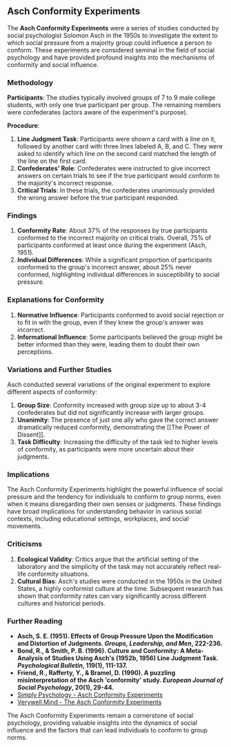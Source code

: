 ## Asch Conformity Experiments

The **Asch Conformity Experiments** were a series of studies conducted by social psychologist Solomon Asch in the 1950s to investigate the extent to which social pressure from a majority group could influence a person to conform. These experiments are considered seminal in the field of social psychology and have provided profound insights into the mechanisms of conformity and social influence.

### Methodology

**Participants**: The studies typically involved groups of 7 to 9 male college students, with only one true participant per group. The remaining members were confederates (actors aware of the experiment's purpose).

**Procedure**:
1. **Line Judgment Task**: Participants were shown a card with a line on it, followed by another card with three lines labeled A, B, and C. They were asked to identify which line on the second card matched the length of the line on the first card.
2. **Confederates' Role**: Confederates were instructed to give incorrect answers on certain trials to see if the true participant would conform to the majority's incorrect response.
3. **Critical Trials**: In these trials, the confederates unanimously provided the wrong answer before the true participant responded.

### Findings

1. **Conformity Rate**: About 37% of the responses by true participants conformed to the incorrect majority on critical trials. Overall, 75% of participants conformed at least once during the experiment (Asch, 1951).
2. **Individual Differences**: While a significant proportion of participants conformed to the group's incorrect answer, about 25% never conformed, highlighting individual differences in susceptibility to social pressure.

### Explanations for Conformity

1. **Normative Influence**: Participants conformed to avoid social rejection or to fit in with the group, even if they knew the group's answer was incorrect.
2. **Informational Influence**: Some participants believed the group might be better informed than they were, leading them to doubt their own perceptions.

### Variations and Further Studies

Asch conducted several variations of the original experiment to explore different aspects of conformity:

1. **Group Size**: Conformity increased with group size up to about 3-4 confederates but did not significantly increase with larger groups.
2. **Unanimity**: The presence of just one ally who gave the correct answer dramatically reduced conformity, demonstrating the [[The Power of Dissent]].
3. **Task Difficulty**: Increasing the difficulty of the task led to higher levels of conformity, as participants were more uncertain about their judgments.

### Implications

The Asch Conformity Experiments highlight the powerful influence of social pressure and the tendency for individuals to conform to group norms, even when it means disregarding their own senses or judgments. These findings have broad implications for understanding behavior in various social contexts, including educational settings, workplaces, and social movements.

### Criticisms

1. **Ecological Validity**: Critics argue that the artificial setting of the laboratory and the simplicity of the task may not accurately reflect real-life conformity situations.
2. **Cultural Bias**: Asch's studies were conducted in the 1950s in the United States, a highly conformist culture at the time. Subsequent research has shown that conformity rates can vary significantly across different cultures and historical periods.

### Further Reading

- **Asch, S. E. (1951). Effects of Group Pressure Upon the Modification and Distortion of Judgments. *Groups, Leadership, and Men*, 222-236.**
- **Bond, R., & Smith, P. B. (1996). Culture and Conformity: A Meta-Analysis of Studies Using Asch's (1952b, 1956) Line Judgment Task. *Psychological Bulletin*, 119(1), 111-137.**
- **Friend, R., Rafferty, Y., & Bramel, D. (1990). A puzzling misinterpretation of the Asch 'conformity' study. *European Journal of Social Psychology*, 20(1), 29-44.**
- [Simply Psychology - Asch Conformity Experiments](https://www.simplypsychology.org/asch-conformity.html)
- [Verywell Mind - The Asch Conformity Experiments](https://www.verywellmind.com/the-asch-conformity-experiments-2794996)

The Asch Conformity Experiments remain a cornerstone of social psychology, providing valuable insights into the dynamics of social influence and the factors that can lead individuals to conform to group norms.